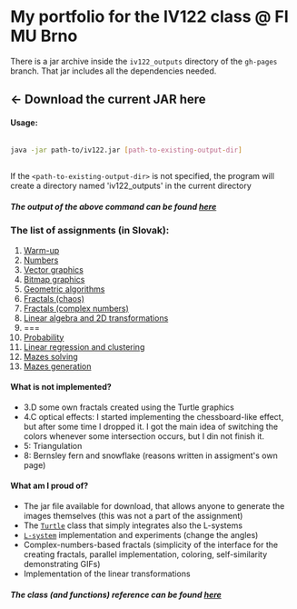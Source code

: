 # []()My portfolio for the IV122 class @ FI MU Brno

There is a jar archive inside the `iv122_outputs` directory of the `gh-pages` branch. That jar includes all the dependencies needed.

## &larr; Download the current JAR here

#### [](#usage)Usage: 
```bash
    
java -jar path-to/iv122.jar [path-to-existing-output-dir]
    
```
If the `<path-to-existing-output-dir>` is not specified, the program will create a directory named 'iv122_outputs' in the current directory

##### [](#output)The output of the above command can be found [here](docs/console-output.md)

### [](#assignments)The list of assignments (in Slovak):
  1. [Warm-up](docs/warm-up.md)
  2. [Numbers](docs/numbers.md)
  3. [Vector graphics](docs/vector-graphics.md)
  4. [Bitmap graphics](docs/bitmap-graphics.md)
  5. [Geometric algorithms](docs/geometric-algorithms.md)
  6. [Fractals (chaos)](docs/fractals-chaos.md)
  7. [Fractals (complex numbers)](docs/fractals-complex.md)
  8. [Linear algebra and 2D transformations](docs/linear-algebra.md)
  9. ===
  10. [Probability](docs/probability.md)
  11. [Linear regression and clustering](docs/linreg-clustering.md)
  12. [Mazes solving](docs/mazes-I.md)
  13. [Mazes generation](docs/mazes-II.md)
  
  
#### What is not implemented?
  + 3.D some own fractals created using the Turtle graphics
  + 4.C optical effects: I started implementing the chessboard-like effect, but after some time I dropped it. I got the main idea of switching the colors whenever some intersection occurs, but I din not finish it.
  + 5: Triangulation
  + 8: Bernsley fern and snowflake (reasons written in assigment's own page)


#### What am I proud of?
  + The jar file available for download, that allows anyone to generate the images themselves (this was not a part of the assignment)
  + The [`Turtle`](https://github.com/mseleng/iv122/blob/master/src/com/github/mseleng/iv122/util/Turtle.kt) class that simply integrates also the L-systems
  + [`L-system`](https://github.com/mseleng/iv122/blob/master/src/com/github/mseleng/iv122/util/LSystem.kt) implementation and experiments (change the angles)
  + Complex-numbers-based fractals (simplicity of the interface for the creating fractals, parallel implementation, coloring, self-similarity demonstrating GIFs)
  + Implementation of the linear transformations
  
  
##### [](#reference)The class (and functions) reference can be found [here](javadoc/iv122/index.md)